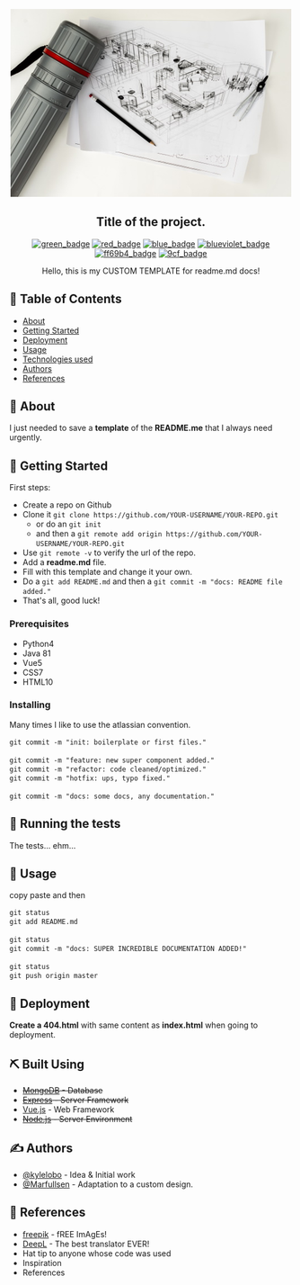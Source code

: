 <p align="center">
  <a href="" rel="noopener">
 <img src="./docs/img/logo.jpg" alt="Project logo"></a>
</p>

<div align="center">

## Title of the project.

[![green_badge](https://img.shields.io/badge/badge-success-success.svg)](https://shields.io/)
[![red_badge](https://img.shields.io/badge/badge-critical-critical.svg)](https://shields.io/)
[![blue_badge](https://img.shields.io/badge/badge-blue-blue.svg)](https://shields.io/)
[![blueviolet_badge](https://img.shields.io/badge/badge-blueviolet-blueviolet.svg)](https://shields.io/)
[![ff69b4_badge](https://img.shields.io/badge/badge-ff69b4-ff69b4.svg)](https://shields.io/)
[![9cf_badge](https://img.shields.io/badge/badge-9cf-9cf.svg)](https://shields.io/)

</div>

<p align="center"> 
  Hello, this is my CUSTOM TEMPLATE for readme.md docs!
</p>

## 📝 Table of Contents

- [About](#about)
- [Getting Started](#getting_started)
- [Deployment](#deployment)
- [Usage](#usage)
- [Technologies used](#built_using)
- [Authors](#authors)
- [References](#acknowledgement)

## 🧐 About <a name = "about"></a>

I just needed to save a **template** of the **README.me** that I always need urgently.

## 🏁 Getting Started <a name = "getting_started"></a>

First steps:

- Create a repo on Github
- Clone it `git clone https://github.com/YOUR-USERNAME/YOUR-REPO.git`
  - or do an `git init` 
  - and then a `git remote add origin https://github.com/YOUR-USERNAME/YOUR-REPO.git`
- Use `git remote -v` to verify the url of the repo.
- Add a **readme.md** file.
- Fill with this template and change it your own.
- Do a `git add README.md` and then a `git commit -m "docs: README file added."`
- That's all, good luck!

### Prerequisites

- Python4
- Java 81
- Vue5
- CSS7
- HTML10

### Installing

Many times I like to use the atlassian convention.

```
git commit -m "init: boilerplate or first files."

git commit -m "feature: new super component added."
git commit -m "refactor: code cleaned/optimized."
git commit -m "hotfix: ups, typo fixed."

git commit -m "docs: some docs, any documentation."
```

## 🔧 Running the tests <a name = "tests"></a>

The tests... ehm...

## 🎈 Usage <a name="usage"></a>

copy paste and then

```
git status
git add README.md

git status
git commit -m "docs: SUPER INCREDIBLE DOCUMENTATION ADDED!"

git status
git push origin master
```

## 🚀 Deployment <a name = "deployment"></a>

**Create a 404.html** with same content as **index.html** when going to deployment.

## ⛏️ Built Using <a name = "built_using"></a>

- ~~[MongoDB](https://www.mongodb.com/) - Database~~
- ~~[Express](https://expressjs.com/) - Server Framework~~
- [Vue.js](https://vuejs.org/) - Web Framework
- ~~[Node.js](https://nodejs.org/en/) - Server Environment~~

## ✍️ Authors <a name = "authors"></a>

- [@kylelobo](https://github.com/kylelobo) - Idea & Initial work
- [@Marfullsen](https://github.com/Marfullsen) - Adaptation to a custom design.

## 🎉 References <a name = "acknowledgement"></a>

- [freepik](www.freepik.com) - fREE ImAgEs!
- [DeepL](https://www.deepl.com/translator) - The best translator EVER!
- Hat tip to anyone whose code was used
- Inspiration
- References
